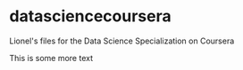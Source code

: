 datasciencecoursera
===================

Lionel's files for the Data Science Specialization on Coursera

This is some more text
